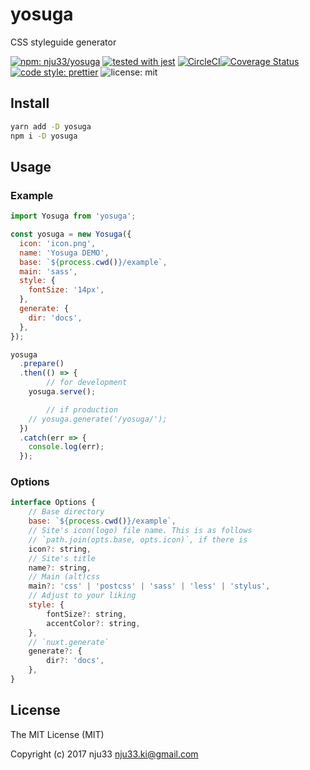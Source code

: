 # yosuga

CSS styleguide generator

[![npm: nju33/yosuga](https://img.shields.io/npm/v/yosuga.svg)](https://www.npmjs.com/package/yosuga)
[![tested with jest](https://img.shields.io/badge/tested_with-jest-99424f.svg)](https://github.com/facebook/jest)
[![CircleCI](https://circleci.com/gh/nju33/yosuga.svg?style=svg)](https://circleci.com/gh/nju33/yosuga)[![Coverage Status](https://coveralls.io/repos/github/nju33/yosuga/badge.svg?branch=master)](https://coveralls.io/github/nju33/yosuga?branch=master)
[![code style: prettier](https://img.shields.io/badge/code_style-prettier-ff69b4.svg?style=flat-square)](https://github.com/prettier/prettier)
![license: mit](https://img.shields.io/packagist/l/doctrine/orm.svg)


## Install
```bash
yarn add -D yosuga
npm i -D yosuga
```

## Usage

### Example

```js
import Yosuga from 'yosuga';

const yosuga = new Yosuga({
  icon: 'icon.png',
  name: 'Yosuga DEMO',
  base: `${process.cwd()}/example`,
  main: 'sass',
  style: {
    fontSize: '14px',
  },
  generate: {
    dir: 'docs',
  },
});

yosuga
  .prepare()
  .then(() => {
		// for development
    yosuga.serve();

		// if production
    // yosuga.generate('/yosuga/');
  })
  .catch(err => {
    console.log(err);
  });

```

### Options

```js
interface Options {
	// Base directory
	base: `${process.cwd()}/example`,
	// Site's icon(logo) file name. This is as follows
	// `path.join(opts.base, opts.icon)`, if there is
	icon?: string,
	// Site's title
	name?: string,
	// Main (alt)css
	main?: 'css' | 'postcss' | 'sass' | 'less' | 'stylus',
	// Adjust to your liking
	style: {
		fontSize?: string,
		accentColor?: string,
	},
	// `nuxt.generate`
	generate?: {
		dir?: 'docs',
	},
}
```

## License

The MIT License (MIT)

Copyright (c) 2017 nju33 <nju33.ki@gmail.com>
